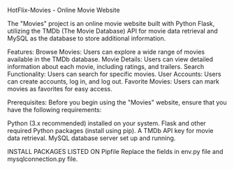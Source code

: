 
HotFlix-Movies - Online Movie Website

The "Movies" project is an online movie website built with Python Flask, utilizing the TMDb (The Movie Database) API for movie data retrieval and MySQL as the database to store additional information.

Features: Browse Movies: Users can explore a wide range of movies available in the TMDb database. Movie Details: Users can view detailed information about each movie, including ratings, and trailers. Search Functionality: Users can search for specific movies. User Accounts: Users can create accounts, log in, and log out. Favorite Movies: Users can mark movies as favorites for easy access.

Prerequisites: Before you begin using the "Movies" website, ensure that you have the following requirements:

Python (3.x recommended) installed on your system. Flask and other required Python packages (install using pip). A TMDb API key for movie data retrieval. MySQL database server set up and running.

INSTALL PACKAGES LISTED ON Pipfile Replace the fields in env.py file and mysqlconnection.py file.
